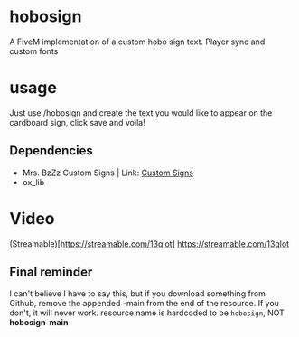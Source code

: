# hobosign
A FiveM implementation of a custom hobo sign text. Player sync and custom fonts

# usage
Just use /hobosign and create the text you would like to appear on the cardboard sign, click save and voila!

## Dependencies
- Mrs. BzZz Custom Signs | Link: [Custom Signs](https://bzzz.tebex.io/package/5838088)
- ox_lib

# Video 
(Streamable)[https://streamable.com/13qlot]
https://streamable.com/13qlot

## Final reminder
I can't believe I have to say this, but if you download something from Github, remove the appended -main from the end of the resource. If you don't, it will never work. resource name is hardcoded to be ``hobosign``, NOT **hobosign-main**
